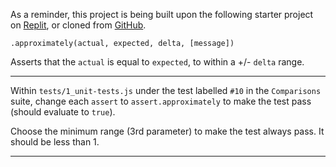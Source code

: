 <div class="challenge-instructions"><div><section id="description">
<p>As a reminder, this project is being built upon the following starter project on <a href="https://replit.com/github/freeCodeCamp/boilerplate-mochachai" rel="noopener noreferrer nofollow" target="_blank">Replit</a>, or cloned from <a href="https://github.com/freeCodeCamp/boilerplate-mochachai/" rel="noopener noreferrer nofollow" target="_blank">GitHub</a>.</p>
<pre class="language-javascript" tabindex="0"><code class="language-javascript"><span class="token punctuation">.</span><span class="token function">approximately</span><span class="token punctuation">(</span>actual<span class="token punctuation">,</span> expected<span class="token punctuation">,</span> delta<span class="token punctuation">,</span> <span class="token punctuation">[</span>message<span class="token punctuation">]</span><span class="token punctuation">)</span>
</code></pre>
<p>Asserts that the <code>actual</code> is equal to <code>expected</code>, to within a +/- <code>delta</code> range.</p>
</section></div><hr/><div><section id="instructions">
<p>Within <code>tests/1_unit-tests.js</code> under the test labelled <code>#10</code> in the <code>Comparisons</code> suite, change each <code>assert</code> to <code>assert.approximately</code> to make the test pass (should evaluate to <code>true</code>).</p>
<p>Choose the minimum range (3rd parameter) to make the test always pass. It should be less than 1.</p>
</section></div><hr/></div>
